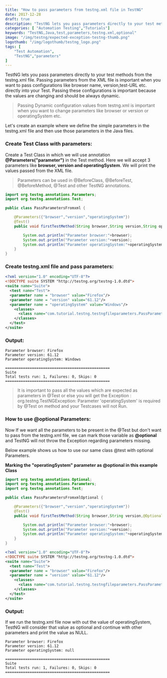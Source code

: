 ```yaml
---
title: "How to pass parameters from testng.xml file in TestNG"
date: 2017-12-28
draft: true
description: "TestNG lets you pass parameters directly to your test methods from the testng.xml file. You can also mark some parameters as optional."
categories: [ "Automation Testing","Tutorials"]
keywords: "TestNG,Java,test,parameters,testng.xml,optional"
image: "/img/testng/expected-exception-testng-thumb.png"
logothumb: "/img/logothumb/testng_logo.png"
tags: [
    "Test Automation",
    "TestNG","parameters"
]
---
```

TestNG lets you pass parameters directly to your test methods from the testng.xml file. Passing parameters from the XML file is important when you want to pass configurations like browser name, version,test-URL etc. directly into your Test. Passing these configurations is important because the values are changing and should be always dynamic.

>Passing Dynamic configuration values from testng.xml is important when you want to change parameters like browser or version or operatingSystem etc.

Let's create an example where we define the simple parameters in the testng.xml file and then use those parameters in the Java files.

### Create Test Class with parameters:
Create a Test Class in which we will use annotation **@Parameters("parameter")** in the Test method. Here we will accept 3 parameters like **browser, version and operatingSystem**. We will print the values passed from the XML file.

> Parameters can be used in @BeforeClass, @BeforeTest, @BeforeMethod, @Test and other TestNG annotations.

```java
import org.testng.annotations.Parameters;
import org.testng.annotations.Test;

public class PassParametersFromxml {

    @Parameters({"browser","version","operatingSystem"})
    @Test()
    public void firstTestMethod(String browser,String version,String operatingSystem) {

        System.out.println("Parameter browser:"+browser);
        System.out.println("Parameter version:"+version);
        System.out.println("Parameter operatingSystem:"+operatingSystem);
    }
}
```
### Create testng.xml file and pass parameters:
```XML
<?xml version="1.0" encoding="UTF-8"?>
<!DOCTYPE suite SYSTEM "http://testng.org/testng-1.0.dtd">
<suite name="Suite">
  <test name="Test">
  <parameter name = "browser" value="Firefox"/>
  <parameter name = "version" value="61.12"/>
  <parameter name = "operatingSystem" value="Windows"/>
    <classes>
      <class name="com.tutorial.testng.testngfileparameters.PassParametersFromxml"/>
    </classes>
  </test>
</suite>
```
### Output:
```text
Parameter browser: Firefox
Parameter version: 61.12
Parameter operatingSystem: Windows

===============================================
Suite
Total tests run: 1, Failures: 0, Skips: 0
===============================================
```

> It is important to pass all the values which are expected as parameters in @Test or else you will get the Exception : org.testng.TestNGException: Parameter 'operatingSystem' is required by @Test on method and your Testcases will not Run.

### How to use @optional Parameters:
Now If we want all the parameters to be present in the @Test but don't want to pass from the testng.xml file, we can mark those variable as **@optional** and TestNG will not throw the Exception regarding parameters missing.

Below example shows us how to use our same class @test with optional Parameters.

**Marking the "operatingSystem" parameter as @optional in this example Class**
```java
import org.testng.annotations.Optional;
import org.testng.annotations.Parameters;
import org.testng.annotations.Test;

public class PassParametersFromxmlOptional {

    @Parameters({"browser","version","operatingSystem"})
    @Test()
    public void firstTestMethod(String browser,String version,@Optional String operatingSystem) {

        System.out.println("Parameter browser:"+browser);
        System.out.println("Parameter version:"+version);
        System.out.println("Parameter operatingSystem:"+operatingSystem);
    }
}
```

```XML
<?xml version="1.0" encoding="UTF-8"?>
<!DOCTYPE suite SYSTEM "http://testng.org/testng-1.0.dtd">
<suite name="Suite">
  <test name="Test">
  <parameter name = "browser" value="Firefox"/>
  <parameter name = "version" value="61.12"/>
    <classes>
      <class name="com.tutorial.testng.testngfileparameters.PassParametersFromxmlOptional"/>
    </classes>
  </test>
</suite>
```
### Output:
If we run the testng.xml file now with out the value of operatingSystem, TestNG will consider that value as optional and continue with other parameters and print the value as NULL.
```text
Parameter browser: Firefox
Parameter version: 61.12
Parameter operatingSystem: null

===============================================
Suite
Total tests run: 1, Failures: 0, Skips: 0
===============================================
```
